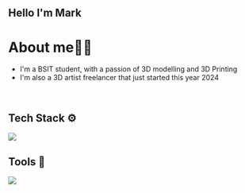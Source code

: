 ## Hello I'm Mark 
# About me👨‍💻
- I'm a BSIT student, with a passion of 3D modelling and 3D Printing
- I'm also a 3D artist freelancer that just started this year 2024
<br>

## Tech Stack ⚙️
<p align="left">
  <a href="https://skillicons.dev">
    <img src="https://skillicons.dev/icons?i=html,css,javascript,react,java,py" />
  </a>
</p>

## Tools 🔨
<p align="left">
  <a href="https://skillicons.dev">
    <img src="https://skillicons.dev/icons?i=figma,pycharm,vscode,github" />
  </a>
</p>


